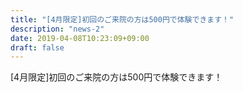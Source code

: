 ```yaml
---
title: "[4月限定]初回のご来院の方は500円で体験できます！"
description: "news-2"
date: 2019-04-08T10:23:09+09:00
draft: false
---
```


[4月限定]初回のご来院の方は500円で体験できます！